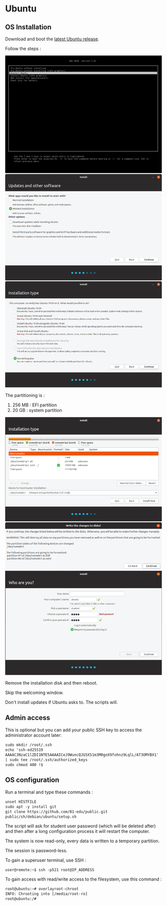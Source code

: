 # Ubuntu

## OS Installation

Download and boot the [latest Ubuntu release](https://releases.ubuntu.com/21.04/ubuntu-21.04-desktop-amd64.iso).

Follow the steps :

![img1](img/ubuntu-installation/1.png)
![img2](img/ubuntu-installation/2.png)
![img3](img/ubuntu-installation/3.png)

The partitioning is :

1. 256 MB : EFI partition
2. 20 GB : system partition

![img4](img/ubuntu-installation/4.png)
![img5](img/ubuntu-installation/5.png)
![img6](img/ubuntu-installation/6.png)

Remove the installation disk and then reboot.

Skip the welcoming window.

Don't install updates if Ubuntu asks to. The scripts will.

## Admin access

This is optional but you can add your public SSH key to access the administrator account later:

```shell
sudo mkdir /root/.ssh
echo 'ssh-ed25519 AAAAC3NzaC1lZDI1NTE5AAAAICeJ9WuncQJG5X51m3M0goX9fohnz9LqlL/AT3OMYBX1' | sudo tee /root/.ssh/authorized_keys
sudo chmod 400 !$
```

## OS configuration

Run a terminal and type these commands :

```shell
unset HISTFILE
sudo apt -y install git
git clone https://github.com/01-edu/public.git
public/sh/debian/ubuntu/setup.sh
```

The script will ask for student user password (which will be deleted after) and then after a long configuration process it will restart the computer.

The system is now read-only, every data is written to a temporary partition.

The session is password-less.

To gain a superuser terminal, use SSH :

```console
user@remote:~$ ssh -p521 root@IP_ADDRESS
```

To gain access with read/write access to the filesystem, use this command :

```console
root@ubuntu:~# overlayroot-chroot
INFO: Chrooting into [/media/root-ro]
root@ubuntu:/#
```
